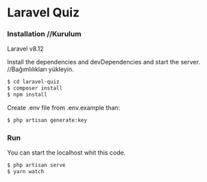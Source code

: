# Laravel Quiz

### Installation //Kurulum

Laravel v8.12

Install the dependencies and devDependencies and start the server. //Bağımlılıkları yükleyin.

```sh
$ cd laravel-quiz
$ composer install
$ npm install
```

Create .env file from .env.example than:

```sh
$ php artisan generate:key
```

### Run

You can start the localhost whit this code.

```sh
$ php artisan serve
$ yarn watch
```
